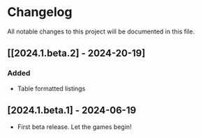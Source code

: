 # Changelog

All notable changes to this project will be documented in this file.

## [[2024.1.beta.2] - 2024-20-19]

### Added
- Table formatted listings

## [2024.1.beta.1] - 2024-06-19

- First beta release. Let the games begin!
